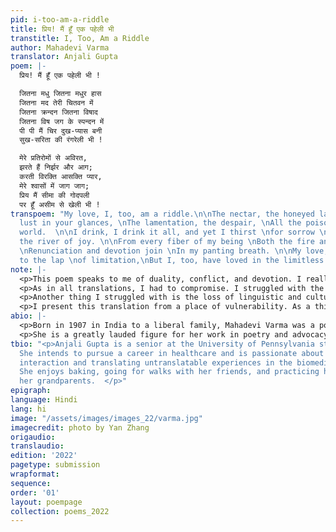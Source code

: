 ```yaml
---
pid: i-too-am-a-riddle
title: प्रिय! मैं हूँ एक पहेली भी
transtitle: I, Too, Am a Riddle
author: Mahadevi Varma
translator: Anjali Gupta
poem: |-
  प्रिय! मैं हूँ एक पहेली भी !

  जितना मधु जितना मधुर हास
  जितना मद तेरी चितवन में
  जितना क्रन्दन जितना विषाद
  जितना विष जग के स्पन्दन में
  पी पी मैं चिर दुख-प्यास बनी
  सुख-सरिता की रंगरेली भी !

  मेरे प्रतिरोमों से अविरत,
  झरते हैं निर्झर और आग;
  करती विरक्ति आसक्ति प्यार,
  मेरे श्वासों में जाग जाग;
  प्रिय मैं सीमा की गोदपली
  पर हूँ असीम से खेली भी !
transpoem: "My love, I, too, am a riddle.\n\nThe nectar, the honeyed laughter, \nThe
  lust in your glances, \nThe lamentation, the despair, \nAll the poison in this quivering
  world.  \n\nI drink, I drink it all, and yet I thirst \nfor sorrow \nAnd bathe in
  the river of joy. \n\nFrom every fiber of my being \nBoth the fire and water fall.
  \nRenunciation and devotion join \nIn my panting breath. \n\nMy love, I was born
  to the lap \nof limitation,\nBut I, too, have loved in the limitless."
note: |-
  <p>This poem speaks to me of duality, conflict, and devotion. I really wanted to convey the complexity and confusion in this poem. There is a palpable tension and urgency that needs to be prioritized. </p>
  <p>As in all translations, I had to compromise. I struggled with the translation of <span lang= "hi">प्रिय</span> (<em>priya</em>), appearing as both the poem’s first word and towards the end. The whole poem hinges on this one word. Because it is a direct address, it sets the tone for the poem and makes it an intimate conversation. Previous translators conveyed this as “beloved,” and “dear one.” These felt antiquated and awkward to me. I chose to translate this as “my love” because it felt more colloquial and like a gentle whisper. </p>
  <p>Another thing I struggled with is the loss of linguistic and cultural ancestors when words are dragged from Hindi to English. For example, in line 3, the word <span lang= "hi">मद</span> (<em>mad</em>) means something along the lines of “intoxicant,” “frenzy,” and “lust” and has visual connotations of liquid oozing. I could not find the elusive perfect word in English. When words are used, historical and cultural histories are invoked. As I have supplanted this poem across languages, the history and culture is altered. As the poet draws on mythologies and literature, I straddle the line between truth to tradition and to the flow of the narrative.</p>
  <p>I present this translation from a place of vulnerability. As a third-generation American, I am not a native speaker of the language that my grandparents speak and that I am translating here. I can only promise that I have chosen each word, down to the syllable, with the utmost care and with the loving help of my grandmother.</p>
abio: |-
  <p>Born in 1907 in India to a liberal family, Mahadevi Varma was a poet, feminist, and scholar. She attended the Crosthwaite Girls College at Allahabad and graduated in 1929. Her first poetry collection was published in 1930; she went on to publish seven other works as well as an extensive selection of prose. Over the course of her literary career, she received numerous awards including the Padma Bhushan and the Jnanpith Award. She was an essential figure in the Chhayavad school of Hindi literature. </p>
  <p>She is a greatly lauded figure for her work in poetry and advocacy and is accredited with drastically revolutionizing women’s education in her time. She pushed for modernity and enacted positive change in all aspects of her life. </p>
tbio: "<p>Anjali Gupta is a senior at the University of Pennsylvania studying linguistics.
  She intends to pursue a career in healthcare and is passionate about the patient-doctor
  interaction and translating untranslatable experiences in the biomedical space.
  She enjoys baking, going for walks with her friends, and practicing her Hindi with
  her grandparents.  </p>"
epigraph:
language: Hindi
lang: hi
image: "/assets/images/images_22/varma.jpg"
imagecredit: photo by Yan Zhang
origaudio:
translaudio:
edition: '2022'
pagetype: submission
wrapformat:
sequence:
order: '01'
layout: poempage
collection: poems_2022
---
```

